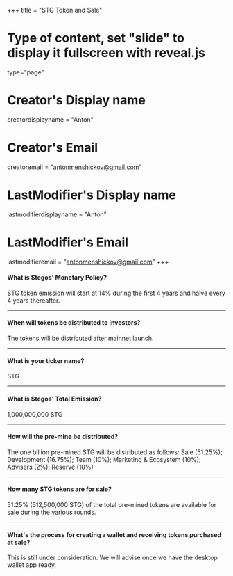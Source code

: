 +++
title = "STG Token and Sale"
# Type of content, set "slide" to display it fullscreen with reveal.js
type="page"

# Creator's Display name
creatordisplayname = "Anton"
# Creator's Email
creatoremail = "antonmenshickov@gmail.com"
# LastModifier's Display name
lastmodifierdisplayname = "Anton"
# LastModifier's Email
lastmodifieremail = "antonmenshickov@gmail.com"
+++

#### What is Stegos' Monetary Policy?
STG token emission will start at 14% during the first 4 years and halve every 4 years thereafter.
___
#### When will tokens be distributed to investors?
The tokens will be distributed after mainnet launch.
___
#### What is your ticker name?
STG
___
#### What is Stegos' Total Emission?
1,000,000,000 STG
___
#### How will the pre-mine be distributed?
The one billion pre-mined STG will be distributed as follows: Sale (51.25%); Development (16.75%); Team (10%); Marketing & Ecosystem (10%); Advisers (2%); Reserve (10%)
___
#### How many STG tokens are for sale?
51.25% (512,500,000 STG) of the total pre-mined tokens are available for sale during the various rounds.
___
#### What's the process for creating a wallet and receiving tokens purchased at sale?
This is still under consideration. We will advise once we have the desktop wallet app ready.